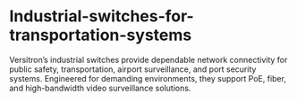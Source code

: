 # Industrial-switches-for-transportation-systems
Versitron’s industrial switches provide dependable network connectivity for public safety, transportation, airport surveillance, and port security systems. Engineered for demanding environments, they support PoE, fiber, and high-bandwidth video surveillance solutions.
